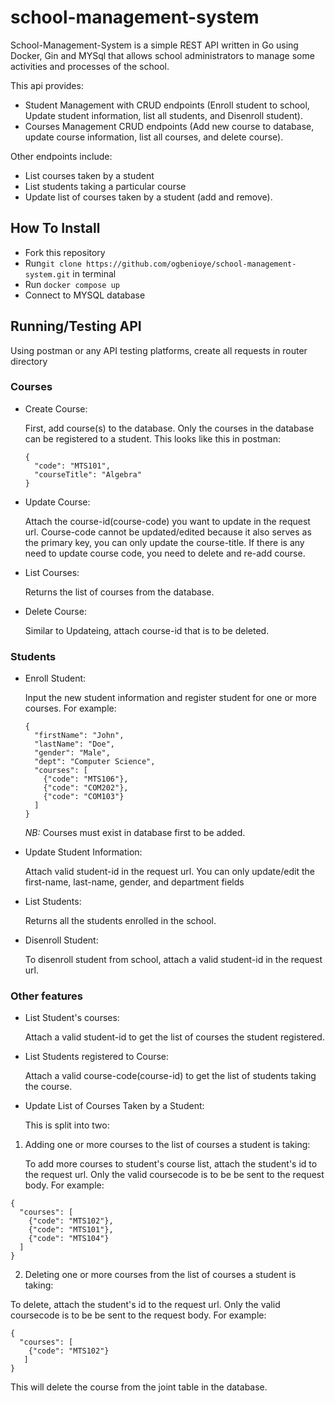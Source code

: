 # school-management-system
School-Management-System is a simple REST API written in Go using Docker, Gin and MYSql that allows school administrators to manage some activities and processes of the school.

This api provides:
- Student Management with CRUD endpoints (Enroll student to school, Update student information, list all students, and Disenroll student).
- Courses Management CRUD endpoints (Add new course to database, update course information, list all courses, and delete course).

Other endpoints include:
- List courses taken by a student 
- List students taking a particular course
- Update list of courses taken by a student (add and remove).

## How To Install
- Fork this repository
- Run`git clone https://github.com/ogbenioye/school-management-system.git` in terminal
- Run `docker compose up`
- Connect to MYSQL database

## Running/Testing API
Using postman or any API testing platforms, create all requests in router directory
### Courses
- Create Course: 

    First, add course(s) to the database. Only the courses in the database can be registered to a student. This looks like this in postman:
    ```
    {
      "code": "MTS101",
      "courseTitle": "Algebra"
    }
    ```
- Update Course:

    Attach the course-id(course-code) you want to update in the request url. Course-code cannot be updated/edited because it also serves as the primary key, you can only update the course-title. If there is any need to update course code,       you need to delete and re-add course.
    
- List Courses:
  
  Returns the list of courses from the database.
    
- Delete Course:

    Similar to Updateing, attach course-id that is to be deleted.
### Students
- Enroll Student:

    Input the new student information and register student for one or more courses. For example:
    ```
    {
      "firstName": "John",
      "lastName": "Doe",
      "gender": "Male",
      "dept": "Computer Science",
      "courses": [
        {"code": "MTS106"},
        {"code": "COM202"},
        {"code": "COM103"}
      ]
    }
    ```
    *NB:* Courses must exist in database first to be added.
- Update Student Information:

    Attach valid student-id in the request url. You can only update/edit the first-name, last-name, gender, and department fields 
- List Students:

    Returns all the students enrolled in the school.
- Disenroll Student:

    To disenroll student from school, attach a valid student-id in the request url.
### Other features
- List Student's courses:
    
    Attach a valid student-id to get the list of courses the student registered.
- List Students registered to Course:
  
    Attach a valid course-code(course-id) to get the list of students taking the course.
- Update List of Courses Taken by a Student:

    This is split into two:
      
1. Adding one or more courses to the list of courses a student is taking:
      
      To add more courses to student's course list, attach the student's id to the request url. Only the valid coursecode is to be be sent to the request body. For example:
          
```
{
  "courses": [
    {"code": "MTS102"},
    {"code": "MTS101"},
    {"code": "MTS104"}
  ]
}
```
2. Deleting one or more courses from the list of courses a student is taking:

  To delete, attach the student's id to the request url. Only the valid coursecode is to be be sent to the request body. For example:
```
{
  "courses": [
    {"code": "MTS102"}
   ]
}
```
This will delete the course from the joint table in the database.
